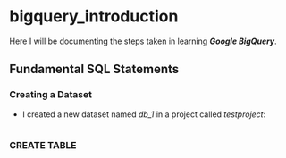 # bigquery_introduction

Here I will be documenting the steps taken in learning ***Google BigQuery***.

## Fundamental SQL Statements

### Creating a Dataset

- I created a new dataset named *db_1* in a project called *testproject*:

![]()

### CREATE TABLE

![]()

